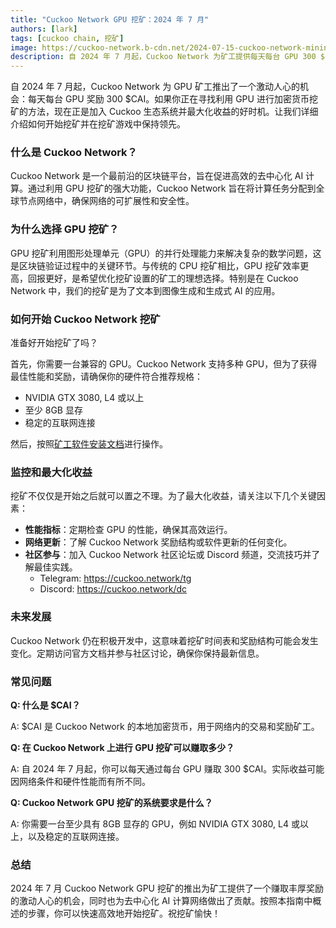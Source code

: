 ```yaml
---
title: "Cuckoo Network GPU 挖矿：2024 年 7 月"
authors: [lark]
tags: [cuckoo chain, 挖矿]
image: https://cuckoo-network.b-cdn.net/2024-07-15-cuckoo-network-mining-gpu-july-2024.webp
description: 自 2024 年 7 月起，Cuckoo Network 为矿工提供每天每台 GPU 300 $CAI 的奖励。阅读本指南，了解如何设置矿工节点并开始赚取奖励。
---
```


自 2024 年 7 月起，Cuckoo Network 为 GPU 矿工推出了一个激动人心的机会：每天每台 GPU 奖励 300 $CAI。如果你正在寻找利用 GPU 进行加密货币挖矿的方法，现在正是加入 Cuckoo 生态系统并最大化收益的好时机。让我们详细介绍如何开始挖矿并在挖矿游戏中保持领先。

### 什么是 Cuckoo Network？

Cuckoo Network 是一个最前沿的区块链平台，旨在促进高效的去中心化 AI 计算。通过利用 GPU 挖矿的强大功能，Cuckoo Network 旨在将计算任务分配到全球节点网络中，确保网络的可扩展性和安全性。

### 为什么选择 GPU 挖矿？

GPU 挖矿利用图形处理单元（GPU）的并行处理能力来解决复杂的数学问题，这是区块链验证过程中的关键环节。与传统的 CPU 挖矿相比，GPU 挖矿效率更高，回报更好，是希望优化挖矿设置的矿工的理想选择。特别是在 Cuckoo Network 中，我们的挖矿是为了文本到图像生成和生成式 AI 的应用。

### 如何开始 Cuckoo Network 挖矿

准备好开始挖矿了吗？

首先，你需要一台兼容的 GPU。Cuckoo Network 支持多种 GPU，但为了获得最佳性能和奖励，请确保你的硬件符合推荐规格：

- NVIDIA GTX 3080, L4 或以上
- 至少 8GB 显存
- 稳定的互联网连接

然后，按照[矿工软件安装文档](/docs/Cuckoo%20AI/ai-node)进行操作。

### 监控和最大化收益

挖矿不仅仅是开始之后就可以置之不理。为了最大化收益，请关注以下几个关键因素：

- **性能指标**：定期检查 GPU 的性能，确保其高效运行。
- **网络更新**：了解 Cuckoo Network 奖励结构或软件更新的任何变化。
- **社区参与**：加入 Cuckoo Network 社区论坛或 Discord 频道，交流技巧并了解最佳实践。
  - Telegram: https://cuckoo.network/tg
  - Discord: https://cuckoo.network/dc

### 未来发展

Cuckoo Network 仍在积极开发中，这意味着挖矿时间表和奖励结构可能会发生变化。定期访问官方文档并参与社区讨论，确保你保持最新信息。

### 常见问题

**Q: 什么是 $CAI？**

A: $CAI 是 Cuckoo Network 的本地加密货币，用于网络内的交易和奖励矿工。

**Q: 在 Cuckoo Network 上进行 GPU 挖矿可以赚取多少？**

A: 自 2024 年 7 月起，你可以每天通过每台 GPU 赚取 300 $CAI。实际收益可能因网络条件和硬件性能而有所不同。

**Q: Cuckoo Network GPU 挖矿的系统要求是什么？**

A: 你需要一台至少具有 8GB 显存的 GPU，例如 NVIDIA GTX 3080, L4 或以上，以及稳定的互联网连接。

### 总结

2024 年 7 月 Cuckoo Network GPU 挖矿的推出为矿工提供了一个赚取丰厚奖励的激动人心的机会，同时也为去中心化 AI 计算网络做出了贡献。按照本指南中概述的步骤，你可以快速高效地开始挖矿。祝挖矿愉快！